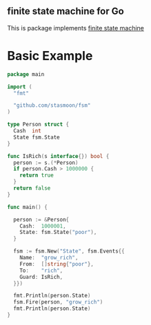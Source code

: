 ##  finite state machine for Go

This is package implements [finite state machine](https://en.wikipedia.org/wiki/Finite-state_machine)

# Basic Example

```go
package main

import (
  "fmt"

  "github.com/stasmoon/fsm"
)

type Person struct {
  Сash  int
  State fsm.State
}

func IsRich(s interface{}) bool {
  person := s.(*Person)
  if person.Сash > 1000000 {
    return true
  }
  return false
}

func main() {

  person := &Person{
    Сash:  1000001,
    State: fsm.State("poor"),
  }

  fsm := fsm.New("State", fsm.Events{{
    Name:  "grow_rich",
    From:  []string{"poor"},
    To:    "rich",
    Guard: IsRich,
  }})

  fmt.Println(person.State)
  fsm.Fire(person, "grow_rich")
  fmt.Println(person.State)
}
```